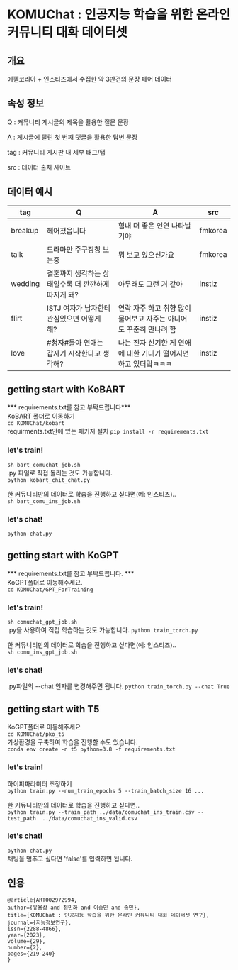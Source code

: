 # KOMUChat : 인공지능 학습을 위한 온라인 커뮤니티 대화 데이터셋

## 개요
에펨코리아 + 인스티즈에서 수집한 약 3만건의 문장 페어 데이터

## 속성 정보
Q : 커뮤니티 게시글의 제목을 활용한 질문 문장

A : 게시글에 달린 첫 번째 댓글을 활용한 답변 문장

tag : 커뮤니티 게시판 내 세부 태그/탭

src : 데이터 출처 사이트

## 데이터 예시
| tag | Q | A | src |
|-----------|-----------|-----------|-----------|
| breakup     | 헤어졌읍니다      |   힘내 더 좋은 인연 나타날거야    | fmkorea      |
| talk      | 드라마만 주구장창 보는중      | 뭐 보고 있으신가요      | fmkorea      |
| wedding      | 결혼까지 생각하는 상태일수록 더 깐깐하게 따지게 돼?     | 아무래도 그런 거 같아     | instiz     |
| flirt      | ISTJ 여자가 남자한테 관심있으면 어떻게 해?     | 연락 자주 하고 취향 많이 물어보고 자주는 아니어도 꾸준히 만나려 함     | instiz     |
| love       | #청자#들아 연애는 갑자기 시작한다고 생각해?    | 나는 진자 신기한 게 연애에 대한 기대가 떨어지면 하고 있더랔ㅋㅋㅋ      | instiz     |


## getting start with KoBART

*** requirements.txt를 참고 부탁드립니다***  
KoBART 폴더로 이동하기  
```cd KOMUChat/kobart```  
requirments.txt안에 있는 패키지 설치
```pip install -r requirements.txt```

### let's train!
```sh bart_comuchat_job.sh ```  
.py 파일로 직접 돌리는 것도 가능합니다.  
```python kobart_chit_chat.py```    

한 커뮤니티만의 데이터로 학습을 진행하고 싶다면(예: 인스티즈)..  
```sh bart_comu_ins_job.sh```  

### let's chat!
```python chat.py```

## getting start with KoGPT
*** requirements.txt를 참고 부탁드립니다. ***  
KoGPT폴더로 이동해주세요.  
```cd KOMUChat/GPT_ForTraining```  

### let's train!
```sh comuchat_gpt_job.sh ```  
.py을 사용하여 직접 학습하는 것도 가능합니다.
```python train_torch.py ```  

한 커뮤니티만의 데이터로 학습을 진행하고 싶다면(예: 인스티즈)..   
```sh comu_ins_gpt_job.sh```  

### let's chat!
.py파일의 --chat 인자를 변경해주면 됩니다.
```python train_torch.py --chat True ```

## getting start with T5
KoGPT폴더로 이동해주세요  
```cd KOMUChat/pko_t5```  
가상환경을 구축하여 학습을 진행할 수도 있습니다.  
```conda env create -n t5 python=3.8 -f requirements.txt```  

### let's train!
하이퍼파라미터 조정하기  
```python train.py --num_train_epochs 5 --train_batch_size 16 ...```   

한 커뮤니티만의 데이터로 학습을 진행하고 싶다면..   
```python train.py --train_path ../data/comuchat_ins_train.csv --test_path  ../data/comuchat_ins_valid.csv```

### let's chat!
```python chat.py```  
채팅을 멈추고 싶다면 'false'를 입력하면 됩니다.  

## 인용
```
@article{ART002972994,
author={유용상 and 정민화 and 이승민 and 송민},
title={KOMUChat : 인공지능 학습을 위한 온라인 커뮤니티 대화 데이터셋 연구},
journal={지능정보연구},
issn={2288-4866},
year={2023},
volume={29},
number={2},
pages={219-240}
}
```
